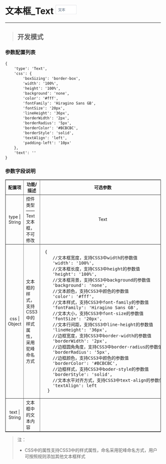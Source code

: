 # 文本框\_Text ![](/assets/text.png)

---

> ## 开发模式

### 参数配置列表

```
{
    'type': 'Text',
    'css': {
        'boxSizing': 'border-box',
        'width': '100%',
        'height': '100%',
        'background': 'none',
        'color': '#fff',
        'fontFamily': 'Hiragino Sans GB',
        'fontSize': '20px',
        'lineHeight': '36px',
        'borderWidth': '2px',
        'borderRadius': '5px',
        'borderColor': '#BCBCBC',
        'borderStyle': 'solid',
        'textAlign': 'left',
        'padding-left': '10px'
    },
    'text': ''
}
```

### 参数字段说明

<table border="1">
<tr>
	<th width="15%">配置项</th>
	<th width="30%">功能/描述</th>
	<th>可选参数</th>
</tr>
<tr>
	<td align="center">type | String</td>
	<td>控件类型——Text文本框，不可修改</td>
	<td align="center">Text</td>
</tr>
<tr>
	<td align="center">css | Object</td>
	<td>文本框的样式，支持CSS3中的样式属性，采用驼峰命名方式</td>
	<td><pre> {
	//文本框宽度，支持CSS3中width的参数值
	'width': '100%',
	//文本框长度，支持CSS3中height的参数值
	'height': '100%',
	//文本框背景，支持CSS3中background的参数值
	'background': 'none',
	//文本颜色，支持CSS3中颜色的参数值
	'color': '#fff',
	//文本样式，支持CSS3中font-family的参数值
	'fontFamily': 'Hiragino Sans GB',
	//文本大小，支持CSS3中font-size的参数值
	'fontSize': '20px',
	//文本行间距，支持CSS3中line-height的参数值
	'lineHeight': '36px',
	//边框宽度，支持CSS3中border-width的参数值
	'borderWidth': '2px',
	//边框圆角角度，支持CSS3中border-radius的参数值
	'borderRadius': '5px',
	//边框颜色，支持CSS3中颜色的参数值
	'borderColor': '#BCBCBC',
	//边框样式，支持CSS3中boder-style的参数值
	'borderStyle': 'solid',
	//文本水平对齐方式，支持CSS3中text-align的参数值
	'textAlign': left
  }</pre></td>
</tr>
<tr>
	<td align="center">text | String</td>
	<td>文本框中的文本内容</td>
	<td></td>
</tr>
</table>

> 注：
>
> * CSS中的属性支持CSS3中的样式属性，命名采用驼峰命名方式，用户可按照规则添加其他文本框样式




